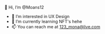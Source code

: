  👋 Hi, I’m @Moans12
- 👀 I’m interested in UX Design 
- 🌱 I’m currently learning NFT's hehe
- 📫 You can reach me at 123_mona@live.com

<!---
Moans12/Moans12 is a ✨ special ✨ repository because its `README.md` (this file) appears on your GitHub profile.
You can click the Preview link to take a look at your changes.
--->
